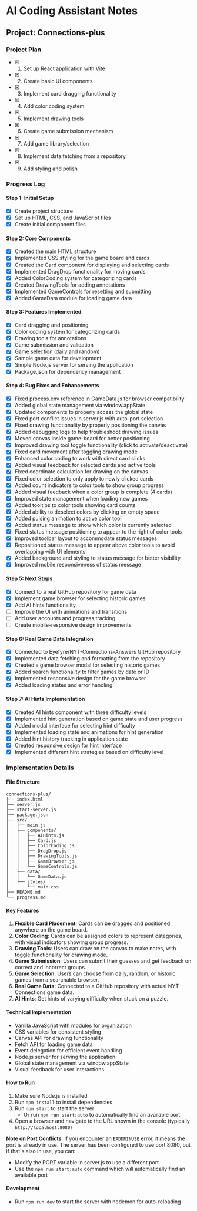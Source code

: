 # AI Coding Assistant Notes

## Project: Connections-plus

### Project Plan
- [x] 1. Set up React application with Vite
- [x] 2. Create basic UI components
- [x] 3. Implement card dragging functionality
- [x] 4. Add color coding system
- [x] 5. Implement drawing tools
- [x] 6. Create game submission mechanism
- [x] 7. Add game library/selection
- [x] 8. Implement data fetching from a repository
- [x] 9. Add styling and polish

### Progress Log

#### Step 1: Initial Setup
- [x] Create project structure
- [x] Set up HTML, CSS, and JavaScript files
- [x] Create initial component files

#### Step 2: Core Components
- [x] Created the main HTML structure
- [x] Implemented CSS styling for the game board and cards
- [x] Created the Card component for displaying and selecting cards
- [x] Implemented DragDrop functionality for moving cards
- [x] Added ColorCoding system for categorizing cards
- [x] Created DrawingTools for adding annotations
- [x] Implemented GameControls for resetting and submitting
- [x] Added GameData module for loading game data

#### Step 3: Features Implemented
- [x] Card dragging and positioning
- [x] Color coding system for categorizing cards
- [x] Drawing tools for annotations
- [x] Game submission and validation
- [x] Game selection (daily and random)
- [x] Sample game data for development
- [x] Simple Node.js server for serving the application
- [x] Package.json for dependency management

#### Step 4: Bug Fixes and Enhancements
- [x] Fixed process.env reference in GameData.js for browser compatibility
- [x] Added global state management via window.appState
- [x] Updated components to properly access the global state
- [x] Fixed port conflict issues in server.js with auto-port selection
- [x] Fixed drawing functionality by properly positioning the canvas
- [x] Added debugging logs to help troubleshoot drawing issues
- [x] Moved canvas inside game-board for better positioning
- [x] Improved drawing tool toggle functionality (click to activate/deactivate)
- [x] Fixed card movement after toggling drawing mode
- [x] Enhanced color coding to work with direct card clicks
- [x] Added visual feedback for selected cards and active tools
- [x] Fixed coordinate calculation for drawing on the canvas
- [x] Fixed color selection to only apply to newly clicked cards
- [x] Added count indicators to color tools to show group progress
- [x] Added visual feedback when a color group is complete (4 cards)
- [x] Improved state management when loading new games
- [x] Added tooltips to color tools showing card counts
- [x] Added ability to deselect colors by clicking on empty space
- [x] Added pulsing animation to active color tool
- [x] Added status message to show which color is currently selected
- [x] Fixed status message positioning to appear to the right of color tools
- [x] Improved toolbar layout to accommodate status messages
- [x] Repositioned status message to appear above color tools to avoid overlapping with UI elements
- [x] Added background and styling to status message for better visibility
- [x] Improved mobile responsiveness of status message

#### Step 5: Next Steps
- [x] Connect to a real GitHub repository for game data
- [x] Implement game browser for selecting historic games
- [x] Add AI hints functionality
- [ ] Improve the UI with animations and transitions
- [ ] Add user accounts and progress tracking
- [ ] Create mobile-responsive design improvements

#### Step 6: Real Game Data Integration
- [x] Connected to Eyefyre/NYT-Connections-Answers GitHub repository
- [x] Implemented data fetching and formatting from the repository
- [x] Created a game browser modal for selecting historic games
- [x] Added search functionality to filter games by date or ID
- [x] Implemented responsive design for the game browser
- [x] Added loading states and error handling

#### Step 7: AI Hints Implementation
- [x] Created AI hints component with three difficulty levels
- [x] Implemented hint generation based on game state and user progress
- [x] Added modal interface for selecting hint difficulty
- [x] Implemented loading state and animations for hint generation
- [x] Added hint history tracking in application state
- [x] Created responsive design for hint interface
- [x] Implemented different hint strategies based on difficulty level

### Implementation Details

#### File Structure
```
connections-plus/
├── index.html
├── server.js
├── start-server.js
├── package.json
├── src/
│   ├── main.js
│   ├── components/
│   │   ├── AIHints.js
│   │   ├── Card.js
│   │   ├── ColorCoding.js
│   │   ├── DragDrop.js
│   │   ├── DrawingTools.js
│   │   ├── GameBrowser.js
│   │   └── GameControls.js
│   ├── data/
│   │   └── GameData.js
│   └── styles/
│       └── main.css
├── README.md
└── progress.md
```

#### Key Features
1. **Flexible Card Placement**: Cards can be dragged and positioned anywhere on the game board.
2. **Color Coding**: Cards can be assigned colors to represent categories, with visual indicators showing group progress.
3. **Drawing Tools**: Users can draw on the canvas to make notes, with toggle functionality for drawing mode.
4. **Game Submission**: Users can submit their guesses and get feedback on correct and incorrect groups.
5. **Game Selection**: Users can choose from daily, random, or historic games from a searchable browser.
6. **Real Game Data**: Connected to a GitHub repository with actual NYT Connections game data.
7. **AI Hints**: Get hints of varying difficulty when stuck on a puzzle.

#### Technical Implementation
- Vanilla JavaScript with modules for organization
- CSS variables for consistent styling
- Canvas API for drawing functionality
- Fetch API for loading game data
- Event delegation for efficient event handling
- Node.js server for serving the application
- Global state management via window.appState
- Visual feedback for user interactions

#### How to Run
1. Make sure Node.js is installed
2. Run `npm install` to install dependencies
3. Run `npm start` to start the server
   - Or run `npm run start:auto` to automatically find an available port
4. Open a browser and navigate to the URL shown in the console (typically `http://localhost:8080`)

**Note on Port Conflicts**: If you encounter an `EADDRINUSE` error, it means the port is already in use. The server has been configured to use port 8080, but if that's also in use, you can:
- Modify the PORT variable in server.js to use a different port
- Use the `npm run start:auto` command which will automatically find an available port

#### Development
- Run `npm run dev` to start the server with nodemon for auto-reloading